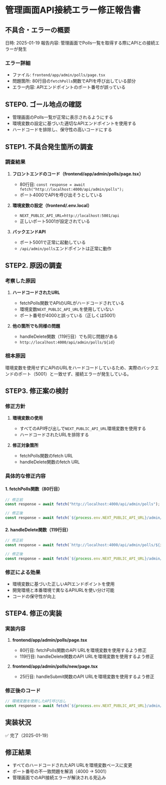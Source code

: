 # 管理画面API接続エラー修正報告書

## 不具合・エラーの概要
日時: 2025-01-19
報告内容: 管理画面でPolls一覧を取得する際にAPIとの接続エラーが発生

### エラー詳細
- ファイル: `frontend/app/admin/polls/page.tsx`
- 問題箇所: 80行目の`fetchPolls`関数でAPIを呼び出している部分
- エラー内容: APIエンドポイントのポート番号が誤っている

## STEP0. ゴール地点の確認
- 管理画面のPolls一覧が正常に表示されるようにする
- 環境変数の設定に基づいた適切なAPIエンドポイントを使用する
- ハードコードを排除し、保守性の高いコードにする

## STEP1. 不具合発生箇所の調査

### 調査結果
1. **フロントエンドのコード（frontend/app/admin/polls/page.tsx）**
   - 80行目: `const response = await fetch("http://localhost:4000/api/admin/polls");`
   - ポート4000でAPIを呼び出そうとしている

2. **環境変数の設定（frontend/.env.local）**
   - `NEXT_PUBLIC_API_URL=http://localhost:5001/api`
   - 正しいポート5001が設定されている

3. **バックエンドAPI**
   - ポート5001で正常に起動している
   - `/api/admin/polls`エンドポイントは正常に動作

## STEP2. 原因の調査

### 考察した原因
1. **ハードコードされたURL**
   - fetchPolls関数でAPIのURLがハードコードされている
   - 環境変数`NEXT_PUBLIC_API_URL`を使用していない
   - ポート番号が4000と誤っている（正しくは5001）

2. **他の箇所でも同様の問題**
   - handleDelete関数（119行目）でも同じ問題がある
   - `http://localhost:4000/api/admin/polls/${id}`

### 根本原因
環境変数を使用せずにAPIのURLをハードコードしているため、実際のバックエンドのポート（5001）と一致せず、接続エラーが発生している。

## STEP3. 修正案の検討

### 修正方針
1. **環境変数の使用**
   - すべてのAPI呼び出しで`NEXT_PUBLIC_API_URL`環境変数を使用する
   - ハードコードされたURLを排除する

2. **修正対象箇所**
   - fetchPolls関数のfetch URL
   - handleDelete関数のfetch URL

### 具体的な修正内容

#### 1. fetchPolls関数（80行目）
```typescript
// 修正前
const response = await fetch("http://localhost:4000/api/admin/polls");

// 修正後
const response = await fetch(`${process.env.NEXT_PUBLIC_API_URL}/admin/polls`);
```

#### 2. handleDelete関数（119行目）
```typescript
// 修正前
const response = await fetch(`http://localhost:4000/api/admin/polls/${id}`, {

// 修正後
const response = await fetch(`${process.env.NEXT_PUBLIC_API_URL}/admin/polls/${id}`, {
```

### 修正による効果
- 環境変数に基づいた正しいAPIエンドポイントを使用
- 開発環境と本番環境で異なるAPIURLを使い分け可能
- コードの保守性が向上

## STEP4. 修正の実装

### 実装内容
1. **frontend/app/admin/polls/page.tsx**
   - 80行目: fetchPolls関数のAPI URLを環境変数を使用するよう修正
   - 119行目: handleDelete関数のAPI URLを環境変数を使用するよう修正

2. **frontend/app/admin/polls/new/page.tsx**
   - 25行目: handleSubmit関数のAPI URLを環境変数を使用するよう修正

### 修正後のコード
```typescript
// 環境変数を使用したAPI呼び出し
const response = await fetch(`${process.env.NEXT_PUBLIC_API_URL}/admin/polls`);
```

## 実装状況
✅ 完了（2025-01-19）

## 修正結果
- すべてのハードコードされたAPI URLを環境変数ベースに変更
- ポート番号の不一致問題を解消（4000 → 5001）
- 管理画面でのAPI接続エラーが解決される見込み